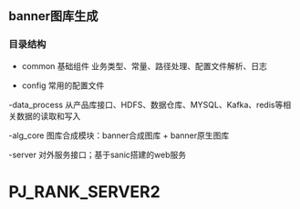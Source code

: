 ## banner图库生成

### 目录结构
- common 基础组件 业务类型、常量、路径处理、配置文件解析、日志

- config 常用的配置文件

-data_process 从产品库接口、HDFS、数据仓库、MYSQL、Kafka、redis等相关数据的读取和写入

-alg_core  图库合成模块：banner合成图库 + banner原生图库

-server  对外服务接口；基于sanic搭建的web服务
    
        
    

            


# PJ_RANK_SERVER2
